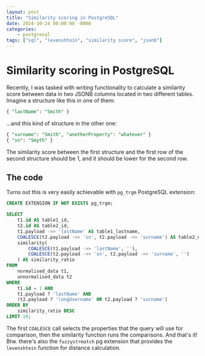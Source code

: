 ```yaml
---
layout: post
title: "Similarity scoring in PostgreSQL"
date: 2024-10-24 00:00:00 -0000
categories: 
    - postgresql
tags: ["sql", "levenshtein", "similarity score", "jsonb"]
---
```


# Similarity scoring in PostgreSQL

Recently, I was tasked with writing functionality to calculate a similarity score between data in two JSONB columns located in two different tables. Imagine a structure like this in one of them:

```sql
{ "lastName": "Smith" }
```

...and this kind of structure in the other one:

```sql
{ "surname": "Smith", "anotherProperty": "whatever" }
{ "sn": "Smyth" }
```

The similarity score between the first structure and the first row of the second structure should be 1, and it should be lower for the second row.

## The code

Turns out this is very easily achievable with `pg_trgm` PostgreSQL extension:

```sql
CREATE EXTENSION IF NOT EXISTS pg_trgm;

SELECT
    t1.id AS table1_id,
    t2.id AS table2_id,
    t1.payload ->> 'lastName' AS table1_lastname,
    COALESCE(t2.payload ->> 'sn', t2.payload ->> 'surname') AS table2_name,
    similarity(
        COALESCE(t1.payload ->> 'lastName', ''),
        COALESCE(t2.payload ->> 'sn', t2.payload ->> 'surname', '')
    ) AS similarity_ratio
FROM
    normalised_data t1,
    unnormalised_data t2
WHERE
    t1.id = 1 AND
    t1.payload ? 'lastName' AND
    (t2.payload ? 'longUsername' OR t2.payload ? 'surname')
ORDER BY
    similarity_ratio DESC
LIMIT 10;
```

The first `COALESCE` call selects the properties that the query will use for comparison, then the similarity function runs the comparisons. And that's it! Btw. there's also the `fuzzystrmatch` pg extension that provides the `levenshtein` function for distance calculation.
